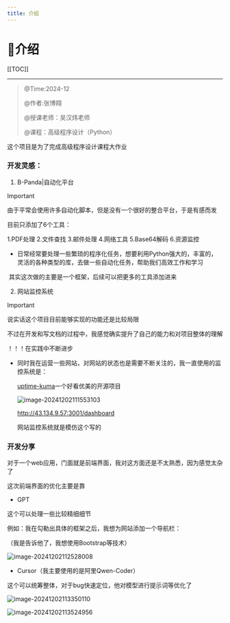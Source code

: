 ```yaml
---
title: 介绍
---
```


<meta name="referrer" content="no-referrer">




# 🎂介绍

[[TOC]]

---

> @Time:2024-12
>
> @作者:张博翔
>
> @授课老师：吴汉炜老师
>
> @课程：高级程序设计（Python）

这个项目是为了完成高级程序设计课程大作业

### 开发灵感：

1. B-Panda|自动化平台

> [!IMPORTANT]
>
> 由于平常会使用许多自动化脚本，但是没有一个很好的整合平台，于是有感而发
>
> 目前只添加了6个工具：
>
> 1.PDF处理 2.文件查找 3.邮件处理 4.网络工具 5.Base64解码 6.资源监控

- 日常经常要处理一些繁琐的程序化任务，想要利用Python强大的，丰富的，灵活的各种类型的库，去做一些自动化任务，帮助我们高效工作和学习

​	其实这次做的主要是一个框架，后续可以把更多的工具添加进来

2. 网站监控系统

> [!IMPORTANT]
>
> 说实话这个项目目前能够实现的功能还是比较局限
>
> 不过在开发和写文档的过程中，我感觉确实提升了自己的能力和对项目整体的理解
>
> ！！！在实践中不断进步

- 同时我在运营一些网站，对网站的状态也是需要不断关注的，我一直使用的监控系统是：

  [uptime-kuma](https://github.com/louislam/uptime-kuma)一个好看优美的开源项目

  ![image-20241202111553103](https://gitee.com/bx33661/image/raw/master/path/image-20241202111553103.png)

  http://43.134.9.57:3001/dashboard

  网站监控系统就是模仿这个写的

### 开发分享

对于一个web应用，门面就是前端界面，我对这方面还是不太熟悉，因为感觉太杂了

这次前端界面的优化主要是靠

- GPT

这个可以处理一些比较精细细节

例如：我在勾勒出具体的框架之后，我想为网站添加一个导航栏：

（我是告诉他了，我想使用Bootstrap等技术）

![image-20241202112528008](https://gitee.com/bx33661/image/raw/master/path/image-20241202112528008.png)

- Cursor（我主要使用的是阿里Qwen-Coder）

这个可以统筹整体，对于bug快速定位，他对模型进行提示词等优化了

![image-20241202113350110](https://gitee.com/bx33661/image/raw/master/path/image-20241202113350110.png)



![image-20241202113524956](https://gitee.com/bx33661/image/raw/master/path/image-20241202113524956.png)